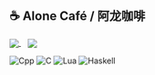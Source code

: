 ## ☕ Alone Café / 阿龙咖啡

<a href="#">
  <img align="center" src="https://github-readme-stats.vercel.app/api?username=AloneCafe&show_icons=true&count_private=true&include_all_commits=true&locale=cn" />
</a>
<a>&nbsp;&nbsp;</a>
<a href="#">
  <img align="center" src="https://github-readme-stats.vercel.app/api/top-langs/?username=AloneCafe&hide=HTML,M4&locale=cn" />
</a>

<!--
![My GitHub stats](https://github-readme-stats.vercel.app/api?username=AloneCafe&show_icons=true&count_private=true&include_all_commits=true&locale=cn)
![Top Langs](https://github-readme-stats.vercel.app/api/top-langs/?username=AloneCafe&hide=HTML,M4&locale=cn)
-->

![Cpp](https://img.shields.io/badge/-C%2B%2B-777bb3?style=flat-square&logo=C%2B%2B&labelColor=777bb3&logoColor=fff)
![C](https://img.shields.io/badge/-C-e5cd0c?style=flat-square&logo=C&labelColor=f7df1e&logoColor=000)
![Lua](https://img.shields.io/badge/-Lua-888?style=flat-square&logo=Lua)
![Haskell](https://img.shields.io/badge/-Haskell-FA7343?style=flat-square&logo=Haskell&labelColor=FA7343&logoColor=fff)



<!--
**AloneCafe/AloneCafe** is a ✨ _special_ ✨ repository because its `README.md` (this file) appears on your GitHub profile.

Here are some ideas to get you started:

- 🔭 I’m currently working on ...
- 🌱 I’m currently learning ...
- 👯 I’m looking to collaborate on ...
- 🤔 I’m looking for help with ...
- 💬 Ask me about ...
- 📫 How to reach me: ...
- 😄 Pronouns: ...
- ⚡ Fun fact: ...
-->
